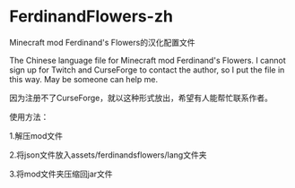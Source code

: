 # FerdinandFlowers-zh
Minecraft mod Ferdinand's Flowers的汉化配置文件

The Chinese language file for Minecraft mod Ferdinand's Flowers. I cannot sign up for Twitch and CurseForge to contact the author, so I put the file in this way. May be someone can help me. 

因为注册不了CurseForge，就以这种形式放出，希望有人能帮忙联系作者。

使用方法：

1.解压mod文件

2.将json文件放入assets/ferdinandsflowers/lang文件夹

3.将mod文件夹压缩回jar文件
